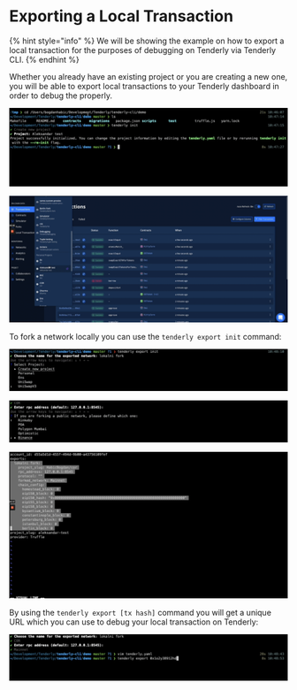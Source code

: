# Exporting a Local Transaction

{% hint style="info" %}
We will be showing the example on how to export a local transaction for the purposes of debugging on Tenderly via Tenderly CLI.
{% endhint %}

Whether you already have an existing project or you are creating a new one, you will be able to export local transactions to your Tenderly dashboard in order to debug the properly.

![](<../.gitbook/assets/Screenshot 2021-10-14 at 15.52.12.png>)

![](<../.gitbook/assets/Screenshot 2021-10-14 at 15.53.14.png>)

To fork a network locally you can use the `tenderly export init` command:

![](<../.gitbook/assets/Screenshot 2021-10-14 at 15.54.53.png>)

![](<../.gitbook/assets/Screenshot 2021-10-14 at 15.55.33.png>)

![](<../.gitbook/assets/Screenshot 2021-10-14 at 15.56.06.png>)

By using the `tenderly export [tx hash]` command you will get a unique URL which you can use to debug your local transaction on Tenderly:

![](<../.gitbook/assets/Screenshot 2021-10-14 at 15.57.28.png>)

